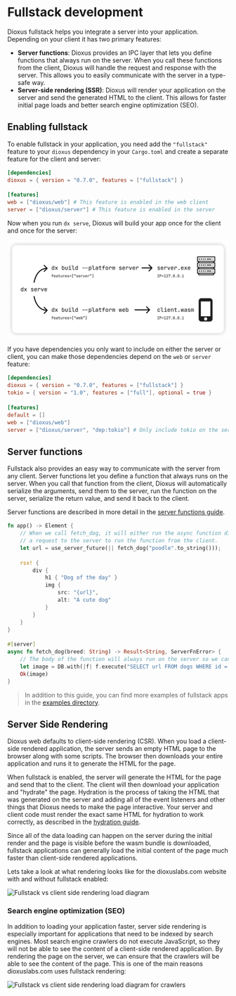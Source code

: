 # Fullstack development

Dioxus fullstack helps you integrate a server into your application. Depending on your client it has two primary features:
- **Server functions**: Dioxus provides an IPC layer that lets you define functions that always run on the server. When you call these functions from the client, Dioxus will handle the request and response with the server. This allows you to easily communicate with the server in a type-safe way.
- **Server-side rendering (SSR)**: Dioxus will render your application on the server and send the generated HTML to the client. This allows for faster initial page loads and better search engine optimization (SEO).

## Enabling fullstack

To enable fullstack in your application, you need add the `"fullstack"` feature to your `dioxus` dependency in your `Cargo.toml` and create a separate feature for the client and server:

```toml
[dependencies]
dioxus = { version = "0.7.0", features = ["fullstack"] }

[features]
web = ["dioxus/web"] # This feature is enabled in the web client
server = ["dioxus/server"] # This feature is enabled in the server
```

Now when you run `dx serve`, Dioxus will build your app once for the client and once for the server:

![Server Client Split](/assets/06_docs/server_split.png)

If you have dependencies you only want to include on either the server or client, you can make those dependencies depend on the `web` or `server` feature:

```toml
[dependencies]
dioxus = { version = "0.7.0", features = ["fullstack"] }
tokio = { version = "1.0", features = ["full"], optional = true }

[features]
default = []
web = ["dioxus/web"]
server = ["dioxus/server", "dep:tokio"] # Only include tokio on the server
```

<!-- For more information on how to manage dependencies and conditional compilation in fullstack applications, see the [managing dependencies guide](./managing_dependencies.md). -->

## Server functions

Fullstack also provides an easy way to communicate with the server from any client. Server functions let you define a function that always runs on the server. When you call that function from the client, Dioxus will automatically serialize the arguments, send them to the server, run the function on the server, serialize the return value, and send it back to the client.

Server functions are described in more detail in the [server functions guide](./server_functions.md).

```rust
fn app() -> Element {
    // When we call fetch_dog, it will either run the async function directly on the server, or send
    // a request to the server to run the function from the client.
    let url = use_server_future(|| fetch_dog("poodle".to_string()));

    rsx! {
        div {
            h1 { "Dog of the day" }
            img {
                src: "{url}",
                alt: "A cute dog"
            }
        }
    }
}

#[server]
async fn fetch_dog(breed: String) -> Result<String, ServerFnError> {
    // The body of the function will always run on the server so we can do server-side operations like database queries.
    let image = DB.with(|f| f.execute("SELECT url FROM dogs WHERE id = ?1", &breed))?;
    Ok(image)
}
```

> In addition to this guide, you can find more examples of fullstack apps in the [examples directory](https://github.com/DioxusLabs/dioxus/tree/main/examples).

## Server Side Rendering

Dioxus web defaults to client-side rendering (CSR). When you load a client-side rendered application, the server sends an empty HTML page to the browser along with some scripts. The browser then downloads your entire application and runs it to generate the HTML for the page.

When fullstack is enabled, the server will generate the HTML for the page and send that to the client. The client will then download your application and "hydrate" the page. Hydration is the process of taking the HTML that was generated on the server and adding all of the event listeners and other things that Dioxus needs to make the page interactive. Your server and client code must render the exact same HTML for hydration to work correctly, as described in the [hydration guide](./hydration.md).

Since all of the data loading can happen on the server during the initial render and the page is visible before the wasm bundle is downloaded, fullstack applications can generally load the initial content of the page much faster than client-side rendered applications.

Lets take a look at what rendering looks like for the dioxuslabs.com website with and without fullstack enabled:

![Fullstack vs client side rendering load diagram](/assets/07/fullstack-request-lifecycle.png)

### Search engine optimization (SEO)

In addition to loading your application faster, server side rendering is especially important for applications that need to be indexed by search engines. Most search engine crawlers do not execute JavaScript, so they will not be able to see the content of a client-side rendered application. By rendering the page on the server, we can ensure that the crawlers will be able to see the content of the page. This is one of the main reasons dioxuslabs.com uses fullstack rendering:

![Fullstack vs client side rendering load diagram for crawlers](/assets/07/fullstack-crawler-request-lifecycle.png)
<!--
## Table of Contents

This guide is covers two main topics:

Server integration with server functions for any client
- [Server Functions](./server_functions.md): How to use server functions to communicate with the server in a type-safe way.
- [Managing Dependencies](./managing_dependencies.md): How to include server or client specific dependencies in your fullstack application.
- [Extractors](./extractors.md): Using extractors to access request data in server functions.
- [Middleware](./middleware.md): Wrapping server functions with middleware for additional functionality.
- [Authentication](./authentication.md): Securing your fullstack application with authentication.
- [Axum Integration](./axum.md): Integrating Dioxus fullstack with your existing Axum server.

And server side rendering with a web client
- [Hydration](./hydration.md): Understanding the process of hydration for fullstack web applications.
- [Routing](./routing.md): Integrating the dioxus router with your fullstack application.
- [Streaming](./streaming.md): Starting rendering faster with streaming.
- [Static Site Generation](./static_site_generation.md): Generating static sites with Dioxus. -->
